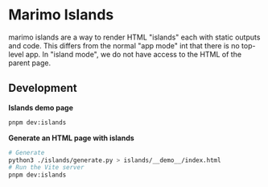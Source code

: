 # Marimo Islands

marimo islands are a way to render HTML "islands" each with static outputs and code. This differs from the normal "app mode" int that there is no top-level app. In "island mode", we do not have access to the HTML of the parent page.

## Development

**Islands demo page**

```bash
pnpm dev:islands
```

**Generate an HTML page with islands**

```bash
# Generate
python3 ./islands/generate.py > islands/__demo__/index.html
# Run the Vite server
pnpm dev:islands
```
